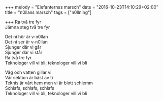 +++
melody = "Elefanternas marsch"
date = "2016-10-23T14:10:29+02:00"
title = "n0llans marsch"
tags = ["n0llning"]

+++
Ra två tre fyr  
Jämna steg två tre fyr  

Det ni hör är v-n0llan  
Det ni ser är v-n0llan  
Sjunger där vi går  
Sjunger där vi står  
Ra två tre fyr  
Teknologer vill vi bli, teknologer vill vi bli  

Väg och vatten gillar vi  
Vår sektion är bäst av ti  
Teknis är vårt hem men vi är blott schlemm  
Schlafs, schlafs, schlafs  
Teknologer vill vi bli, teknologer vill vi bli
